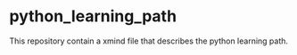 # python_learning_path
This repository contain a xmind file that describes the python learning path.
